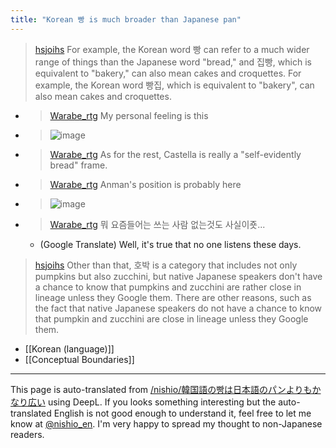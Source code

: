 ```yaml
---
title: "Korean 빵 is much broader than Japanese pan"
---
```


> [hsjoihs](https://twitter.com/hsjoihs/status/1312014065179402240/photo/1) For example, the Korean word 빵 can refer to a much wider range of things than the Japanese word "bread," and 집빵, which is equivalent to "bakery," can also mean cakes and croquettes. For example, the Korean word 빵집, which is equivalent to "bakery", can also mean cakes and croquettes.
- > [Warabe_rtg](https://twitter.com/Warabe_rtg/status/1312014065179402240/photo/1) My personal feeling is this
- >  ![image](https://pbs.twimg.com/media/EjU1zQmUYAcwfKo?format=jpg&name=medium#.png)
- > [Warabe_rtg](https://twitter.com/Warabe_rtg/status/1312015030687207425) As for the rest, Castella is really a "self-evidently bread" frame.
- > [Warabe_rtg](https://twitter.com/Warabe_rtg/status/1312027151214899200) Anman's position is probably here
- >  ![image](https://pbs.twimg.com/media/EjVBtUIU0AAIImq?format=jpg&name=medium#.png)
- > [Warabe_rtg](https://twitter.com/Warabe_rtg/status/1312045240635715585) 뭐 요즘들어는 쓰는 사람 없는것도 사실이죳...
    - (Google Translate) Well, it's true that no one listens these days.

> [hsjoihs](https://twitter.com/hsjoihs/status/1638681892957597697) Other than that, 호박 is a category that includes not only pumpkins but also zucchini, but native Japanese speakers don't have a chance to know that pumpkins and zucchini are rather close in lineage unless they Google them. There are other reasons, such as the fact that native Japanese speakers do not have a chance to know that pumpkin and zucchini are close in lineage unless they Google them.

- [[Korean (language)]]
- [[Conceptual Boundaries]]

---
This page is auto-translated from [/nishio/韓国語の빵は日本語のパンよりもかなり広い](https://scrapbox.io/nishio/韓国語の빵は日本語のパンよりもかなり広い) using DeepL. If you looks something interesting but the auto-translated English is not good enough to understand it, feel free to let me know at [@nishio_en](https://twitter.com/nishio_en). I'm very happy to spread my thought to non-Japanese readers.